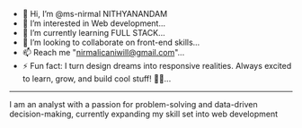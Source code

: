 - 👋 Hi, I’m @ms-nirmal NITHYANANDAM 
- 👀 I’m interested in Web development...
- 🌱 I’m currently learning FULL STACK...
- 💞️ I’m looking to collaborate on front-end skills...
- 📫 Reach me "nirmalicaniwill@gmail.com"...
- ⚡ Fun fact: I turn design dreams into responsive realities. Always excited to learn, grow, and build cool stuff! 🚀✨...

-------------------------
I am an analyst with a passion for problem-solving and data-driven decision-making, currently expanding my skill set into web development
